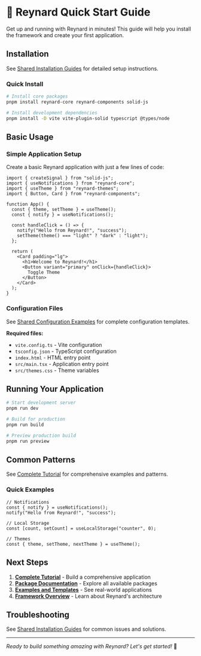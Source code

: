 # 🚀 Reynard Quick Start Guide

Get up and running with Reynard in minutes! This guide will help you install the framework and
create your first application.

## Installation

See [Shared Installation Guides](./shared/installation-guides.md) for detailed setup instructions.

### Quick Install

```bash
# Install core packages
pnpm install reynard-core reynard-components solid-js

# Install development dependencies
pnpm install -D vite vite-plugin-solid typescript @types/node
```

## Basic Usage

### Simple Application Setup

Create a basic Reynard application with just a few lines of code:

```tsx
import { createSignal } from "solid-js";
import { useNotifications } from "reynard-core";
import { useTheme } from "reynard-themes";
import { Button, Card } from "reynard-components";

function App() {
  const { theme, setTheme } = useTheme();
  const { notify } = useNotifications();

  const handleClick = () => {
    notify("Hello from Reynard!", "success");
    setTheme(theme() === "light" ? "dark" : "light");
  };

  return (
    <Card padding="lg">
      <h1>Welcome to Reynard!</h1>
      <Button variant="primary" onClick={handleClick}>
        Toggle Theme
      </Button>
    </Card>
  );
}
```

### Configuration Files

See [Shared Configuration Examples](./shared/configuration-examples.md) for complete configuration templates.

**Required files:**

- `vite.config.ts` - Vite configuration
- `tsconfig.json` - TypeScript configuration
- `index.html` - HTML entry point
- `src/main.tsx` - Application entry point
- `src/themes.css` - Theme variables

## Running Your Application

```bash
# Start development server
pnpm run dev

# Build for production
pnpm run build

# Preview production build
pnpm run preview
```

## Common Patterns

See [Complete Tutorial](./tutorial.md) for comprehensive examples and patterns.

### Quick Examples

```tsx
// Notifications
const { notify } = useNotifications();
notify("Hello from Reynard!", "success");

// Local Storage
const [count, setCount] = useLocalStorage("counter", 0);

// Themes
const { theme, setTheme, nextTheme } = useTheme();
```

## Next Steps

1. **[Complete Tutorial](./tutorial.md)** - Build a comprehensive application
2. **[Package Documentation](./packages.md)** - Explore all available packages
3. **[Examples and Templates](./examples.md)** - See real-world applications
4. **[Framework Overview](./README.md)** - Learn about Reynard's architecture

## Troubleshooting

See [Shared Installation Guides](./shared/installation-guides.md) for common issues and solutions.

---

_Ready to build something amazing with Reynard? Let's get started!_ 🦊
